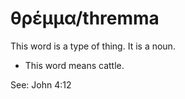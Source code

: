 # θρέμμα/thremma
This word is a type of thing. It is a noun.

* This word means cattle.

See: John 4:12
